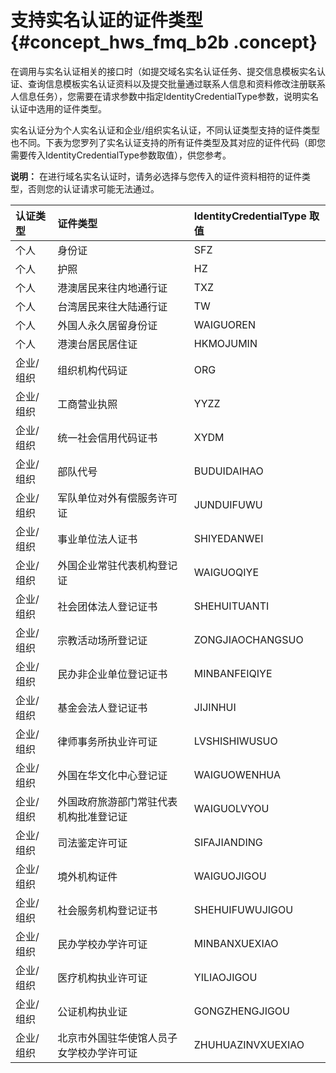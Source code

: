 # 支持实名认证的证件类型 {#concept_hws_fmq_b2b .concept}

在调用与实名认证相关的接口时（如提交域名实名认证任务、提交信息模板实名认证、查询信息模板实名认证资料以及提交批量通过联系人信息和资料修改注册联系人信息任务），您需要在请求参数中指定IdentityCredentialType参数，说明实名认证中选用的证件类型。

实名认证分为个人实名认证和企业/组织实名认证，不同认证类型支持的证件类型也不同。下表为您罗列了实名认证支持的所有证件类型及其对应的证件代码（即您需要传入IdentityCredentialType参数取值），供您参考。

**说明：** 在进行域名实名认证时，请务必选择与您传入的证件资料相符的证件类型，否则您的认证请求可能无法通过。

|认证类型|证件类型|IdentityCredentialType 取值|
|:---|:---|:------------------------|
|个人|身份证|SFZ|
|个人|护照|HZ|
|个人|港澳居民来往内地通行证|TXZ|
|个人|台湾居民来往大陆通行证|TW|
|个人|外国人永久居留身份证|WAIGUOREN|
|个人|港澳台居民居住证|HKMOJUMIN|
|企业/组织|组织机构代码证|ORG|
|企业/组织|工商营业执照|YYZZ|
|企业/组织|统一社会信用代码证书|XYDM|
|企业/组织|部队代号|BUDUIDAIHAO|
|企业/组织|军队单位对外有偿服务许可证|JUNDUIFUWU|
|企业/组织|事业单位法人证书|SHIYEDANWEI|
|企业/组织|外国企业常驻代表机构登记证|WAIGUOQIYE|
|企业/组织|社会团体法人登记证书|SHEHUITUANTI|
|企业/组织|宗教活动场所登记证|ZONGJIAOCHANGSUO|
|企业/组织|民办非企业单位登记证书|MINBANFEIQIYE|
|企业/组织|基金会法人登记证书|JIJINHUI|
|企业/组织|律师事务所执业许可证|LVSHISHIWUSUO|
|企业/组织|外国在华文化中心登记证|WAIGUOWENHUA|
|企业/组织|外国政府旅游部门常驻代表机构批准登记证|WAIGUOLVYOU|
|企业/组织|司法鉴定许可证|SIFAJIANDING|
|企业/组织|境外机构证件|WAIGUOJIGOU|
|企业/组织|社会服务机构登记证书|SHEHUIFUWUJIGOU|
|企业/组织|民办学校办学许可证|MINBANXUEXIAO|
|企业/组织|医疗机构执业许可证|YILIAOJIGOU|
|企业/组织|公证机构执业证|GONGZHENGJIGOU|
|企业/组织|北京市外国驻华使馆人员子女学校办学许可证|ZHUHUAZINVXUEXIAO|

